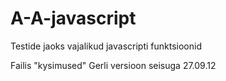 A-A-javascript
==============

Testide jaoks vajalikud javascripti funktsioonid

Failis "kysimused" Gerli versioon seisuga 27.09.12